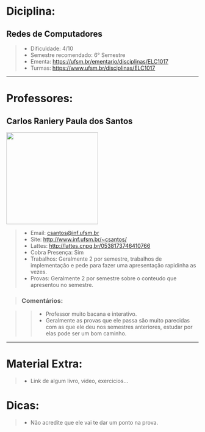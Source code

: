 # Diciplina:
## **Redes de Computadores**

> - Dificuldade: 4/10
> - Semestre recomendado: 6° Semestre
> - Ementa: https://ufsm.br/ementario/disciplinas/ELC1017
> - Turmas: https://www.ufsm.br/disciplinas/ELC1017
---

# Professores:
## **Carlos Raniery Paula dos Santos**
<img src="https://servicosweb.cnpq.br/wspessoa/servletrecuperafoto?tipo=1&id=K4537825A9" height=240>

> - Email: csantos@inf.ufsm.br
> - Site: http://www.inf.ufsm.br/~csantos/
> - Lattes: http://lattes.cnpq.br/0538173746410766
> - Cobra Presença: Sim
> - Trabalhos: Geralmente 2 por semestre, trabalhos de implementação e pede para fazer uma apresentação rapidinha as vezes.
> - Provas: Geralmente 2 por semestre sobre o conteudo que apresentou no semestre.

> ### Comentários:

>> - Professor muito bacana e interativo.
>> - Geralmente as provas que ele passa são muito parecidas com as que ele deu nos semestres anteriores, estudar por elas pode ser um bom caminho.
---

# Material Extra:
> - Link de algum livro, video, exercicios...

# Dicas:
> - Não acredite que ele vai te dar um ponto na prova.
